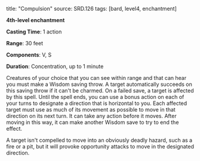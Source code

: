 title: "Compulsion"
source: SRD.126
tags: [bard, level4, enchantment]

**4th-level enchantment**

**Casting Time**: 1 action

**Range**: 30 feet

**Components**: V, S

**Duration**: Concentration, up to 1 minute

Creatures of your choice that you can see within range and that can hear you must make a Wisdom saving throw. A target automatically succeeds on this saving throw if it can't be charmed. On a failed save, a target is affected by this spell. Until the spell ends, you can use a bonus action on each of your turns to designate a direction that is horizontal to you. Each affected target must use as much of its movement as possible to move in that direction on its next turn. It can take any action before it moves. After moving in this way, it can make another Wisdom save to try to end the effect.

A target isn't compelled to move into an obviously deadly hazard, such as a fire or a pit, but it will provoke opportunity attacks to move in the designated direction.
